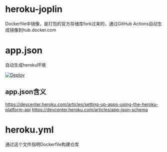 # heroku-joplin
Dockerfile中镜像，是打包的官方存储库fork过来的，通过GitHub Actions自动生成镜像到hub.docker.com

# app.json
自动生成heroku环境  

[![Deploy](https://www.herokucdn.com/deploy/button.svg)](https://heroku.com/deploy?template=https://github.com/zuikea/heroku-joplin)

## app.json含义
https://devcenter.heroku.com/articles/setting-up-apps-using-the-heroku-platform-api
https://devcenter.heroku.com/articles/app-json-schema
# heroku.yml
通过这个文件指明Dockerfile构建仓库
